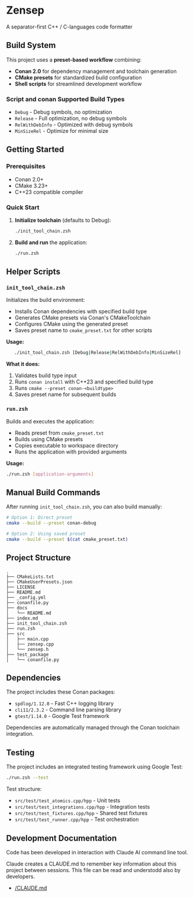 # Zensep

A separator-first C++ / C-languages code formatter

## Build System

This project uses a **preset-based workflow** combining:
- **Conan 2.0** for dependency management and toolchain generation
- **CMake presets** for standardized build configuration
- **Shell scripts** for streamlined development workflow

### Script and conan Supported Build Types

- `Debug` - Debug symbols, no optimization
- `Release` - Full optimization, no debug symbols  
- `RelWithDebInfo` - Optimized with debug symbols
- `MinSizeRel` - Optimize for minimal size

## Getting Started

### Prerequisites

- Conan 2.0+
- CMake 3.23+
- C++23 compatible compiler

### Quick Start

1. **Initialize toolchain** (defaults to Debug):
   ```bash
   ./init_tool_chain.zsh
   ```

2. **Build and run** the application:
   ```bash
   ./run.zsh
   ```

## Helper Scripts

### `init_tool_chain.zsh`

Initializes the build environment:
- Installs Conan dependencies with specified build type
- Generates CMake presets via Conan's CMakeToolchain
- Configures CMake using the generated preset
- Saves preset name to `cmake_preset.txt` for other scripts

**Usage:**
```bash
   ./init_tool_chain.zsh [Debug|Release|RelWithDebInfo|MinSizeRel]
```

**What it does:**
1. Validates build type input
2. Runs `conan install` with C++23 and specified build type
3. Runs `cmake --preset conan-<buildtype>`
4. Saves preset name for subsequent builds

### `run.zsh`

Builds and executes the application:
- Reads preset from `cmake_preset.txt`
- Builds using CMake presets
- Copies executable to workspace directory
- Runs the application with provided arguments

**Usage:**
```bash
./run.zsh [application-arguments]
```

## Manual Build Commands

After running `init_tool_chain.zsh`, you can also build manually:

```bash
# Option 1: Direct preset
cmake --build --preset conan-debug

# Option 2: Using saved preset
cmake --build --preset $(cat cmake_preset.txt)
```

## Project Structure

```
.
├── CMakeLists.txt
├── CMakeUserPresets.json
├── LICENSE
├── README.md
├── _config.yml
├── conanfile.py
├── docs
│   └── README.md
├── index.md
├── init_tool_chain.zsh
├── run.zsh
├── src
│   ├── main.cpp
│   ├── zensep.cpp
│   └── zensep.h
├── test_package
│   └── conanfile.py

```

## Dependencies

The project includes these Conan packages:
- `spdlog/1.12.0` - Fast C++ logging library
- `cli11/2.3.2` - Command line parsing library
- `gtest/1.14.0` - Google Test framework

Dependencies are automatically managed through the Conan toolchain integration.

## Testing

The project includes an integrated testing framework using Google Test:

```bash
./run.zsh --test
```

Test structure:
- `src/test/test_atomics.cpp/hpp` - Unit tests
- `src/test/test_integrations.cpp/hpp` - Integration tests  
- `src/test/test_fixtures.cpp/hpp` - Shared test fixtures
- `src/test/test_runner.cpp/hpp` - Test orchestration

## Development Documentation

Code has been developed in interaction with Claude AI command line tool.

Claude creates a CLAUDE.md to remember key information about this project between sessions. This file can be read and understodd also by developers.

* [<repo root>/CLAUDE.md](../CLAUDE.md)